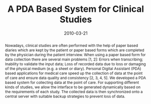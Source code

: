 ---
abstract: 'Nowadays, clinical studies are often performed with the help of paper based
  diaries which are kept by the patient or paper based forms which are completed by
  the physician during the patient interview. When using a paper based form for data
  collection there are several main problems [1, 2]: Errors when transcribing; Inability
  to validate the input data; Loss of recorded data due to loss or damaging of the
  physical medium (e.g. a sheet or diary). Personal Digital Assistant (PDA) based
  applications for medical care speed up the collection of data at the point of care
  and ensure data quality and consistency [2, 3, 4, 5]. We developed a PDA based system
  for collecting data at the point of care. For supporting different kinds of studies,
  we allow the interface to be generated dynamically based on the requirements of
  each study. The collected data is then synchronized onto a central server with suitable
  backup strategies to prevent loss of data.'
authors:
- Wolfgang Schramm
- Harald Köstinger
- Thomas Grechenig
date: '2010-03-21'
featured: false
links:
- name: Publik
  url: https://publik.tuwien.ac.at/showentry.php?ID=194250&lang=2
publication_types:
- '1'
publishDate: '2010-03-21'
title: A PDA Based System for Clinical Studies
url_pdf: ''
---